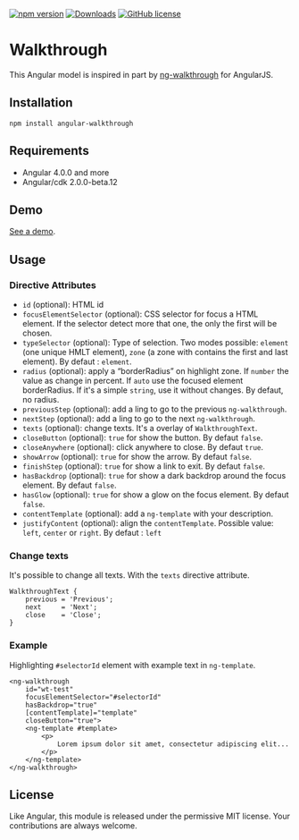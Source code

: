 [![npm version](https://badge.fury.io/js/angular-walkthrough.svg)](https://badge.fury.io/js/angular-walkthrough) [![Downloads](https://img.shields.io/npm/dm/angular-walkthrough.svg)](https://www.npmjs.com/package/angular-walkthrough) [![GitHub license](https://img.shields.io/badge/license-MIT-blue.svg)](https://raw.githubusercontent.com/Zefling/ng-walkthrough/master/LICENSE.md)

# Walkthrough

This Angular model is inspired in part by [ng-walkthrough](https://github.com/souly1/ng-walkthrough) for AngularJS.

## Installation

```
npm install angular-walkthrough
```

## Requirements

- Angular 4.0.0 and more
- Angular/cdk 2.0.0-beta.12

## Demo

[See a demo](https://zefling.github.io/ng-walkthrough/demo/).

## Usage

### Directive Attributes

- `id` (optional): HTML id
- `focusElementSelector` (optional): CSS selector for focus a HTML element. If the selector detect more that one, the only the first will be chosen.
- `typeSelector` (optional): Type of selection. Two modes possible: `element` (one unique HMLT element), `zone` (a zone with contains the first and last element). By defaut : `element`.
- `radius` (optional): apply a “borderRadius” on highlight zone. If `number` the value as change in percent. If `auto` use the focused element borderRadius. If it's a simple `string`, use it without changes. By defaut, no radius.
- `previousStep` (optional): add a ling to go to the previous `ng-walkthrough`.
- `nextStep` (optional): add a ling to go to the next `ng-walkthrough`.
- `texts` (optional): change texts. It's a overlay of `WalkthroughText`.
- `closeButton` (optional): `true` for show the button. By defaut `false`.
- `closeAnywhere` (optional): click anywhere to close. By defaut `true`.
- `showArrow` (optional): `true` for show the arrow. By defaut `false`.
- `finishStep` (optional): `true` for show a link to exit. By defaut `false`.
- `hasBackdrop` (optional): `true` for show a dark backdrop around the focus element. By defaut `false`.
- `hasGlow` (optional): `true` for show a glow on the focus element. By defaut `false`.
- `contentTemplate` (optional): add a `ng-template` with your description.
- `justifyContent` (optional): align the `contentTemplate`. Possible value: `left`, `center` or `right`. By defaut : `left`

### Change texts

It's possible to change all texts. With the `texts`  directive attribute.

```
WalkthroughText {
    previous = 'Previous';
    next     = 'Next';
    close    = 'Close';
}
```

### Example

Highlighting `#selectorId` element with example text in `ng-template`.

```
<ng-walkthrough
    id="wt-test"
    focusElementSelector="#selectorId"
    hasBackdrop="true"
    [contentTemplate]="template"
    closeButton="true">
    <ng-template #template>
        <p>
            Lorem ipsum dolor sit amet, consectetur adipiscing elit...
        </p>
    </ng-template>
</ng-walkthrough>
```

## License

Like Angular, this module is released under the permissive MIT license. Your contributions are always welcome.

